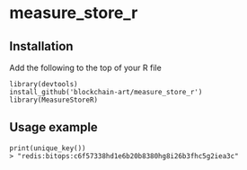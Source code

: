 # measure_store_r
## Installation

Add the following to the top of your R file
```
library(devtools)
install_github('blockchain-art/measure_store_r')
library(MeasureStoreR)
```

## Usage example
```
print(unique_key())
> "redis:bitops:c6f57338hd1e6b20b8380hg8i26b3fhc5g2iea3c"
```
